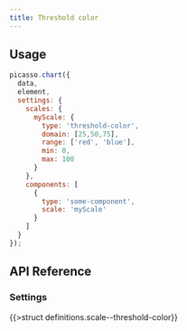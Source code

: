 ```yaml
---
title: Threshold color
---
```


## Usage

```js
picasso.chart({
  data,
  element,
  settings: {
    scales: {
      myScale: {
        type: 'threshold-color',
        domain: [25,50,75],
        range: ['red', 'blue'],
        min: 0,
        max: 100        
      }
    },
    components: [
      {
        type: 'some-component',
        scale: 'myScale'
      }
    ]
  }
});
```

## API Reference

### Settings

{{>struct definitions.scale--threshold-color}}
